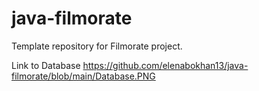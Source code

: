 # java-filmorate
Template repository for Filmorate project.

Link to Database https://github.com/elenabokhan13/java-filmorate/blob/main/Database.PNG
